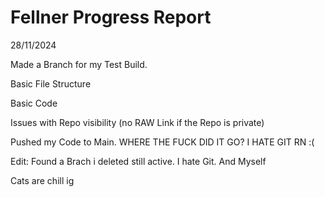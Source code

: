 # Fellner Progress Report

28/11/2024

Made a Branch for my Test Build. 

Basic File Structure

Basic Code

Issues with Repo visibility (no RAW Link if the Repo is private)

Pushed my Code to Main. WHERE THE FUCK DID IT GO? I HATE GIT RN :(

Edit: Found a Brach i deleted still active. I hate Git. And Myself

Cats are chill ig
